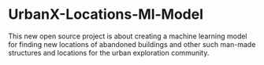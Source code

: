 # UrbanX-Locations-Ml-Model

This new open source project is about creating a machine learning model for finding new locations of abandoned buildings and other such man-made structures and 
locations for the urban exploration community.
